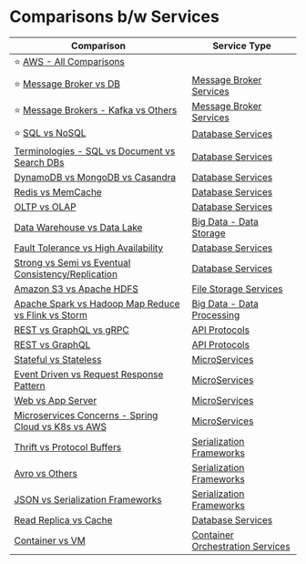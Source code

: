 # Comparisons b/w Services

| Comparison                                                                                                                | Service Type                                                          |
|---------------------------------------------------------------------------------------------------------------------------|-----------------------------------------------------------------------|
| :star: [AWS - All Comparisons](2_AWSServices/AWS-All-Comparisons.md)                                                      |                                                                       |
| :star: [Message Broker vs DB](4_MessageBrokersEDA/MessageBrokerVsDB.md)                                                   | [Message Broker Services](4_MessageBrokersEDA)                        |
| :star: [Message Brokers - Kafka vs Others](4_MessageBrokersEDA/KafkaVsRabbitMQVsSQSVsSNS.md)                              | [Message Broker Services](4_MessageBrokersEDA)                        |
| :star: [SQL vs NoSQL](3_DatabaseServices/SQLvsNoSQL.md)                                                                   | [Database Services](3_DatabaseServices)                               |
| [Terminologies - SQL vs Document vs Search DBs](3_DatabaseServices/TermsComparisons.md)                                   | [Database Services](3_DatabaseServices)                               |
| [DynamoDB vs MongoDB vs Casandra](3_DatabaseServices/DynamoDBVsMongoDBVsCasandra.md)                                      | [Database Services](3_DatabaseServices)                               |
| [Redis vs MemCache](3_DatabaseServices/8_InMemory-Databases/RedisVsMemcache.md)                                           | [Database Services](3_DatabaseServices)                               |
| [OLTP vs OLAP](3_DatabaseServices/OLTPvsOTAP.md)                                                                          | [Database Services](3_DatabaseServices)                               |
| [Data Warehouse vs Data Lake](6_BigDataServices/DataStorage/DataWarehousesVsLake.md)                                      | [Big Data - Data Storage](3_DatabaseServices)                         |
| [Fault Tolerance vs High Availability](7_PropertiesDistributedSystem/Reliability/FaultToleranceVsHighAvailability.md)     | [Database Services](3_DatabaseServices)                               |
| [Strong vs Semi vs Eventual Consistency/Replication](3_DatabaseServices/4_Consistency&Replication/Readme.md)              | [Database Services](3_DatabaseServices)                               |
| [Amazon S3 vs Apache HDFS](/11_FileStorageServicesHDFS/HDFSVsS3.md)                                                        | [File Storage Services](11_FileStorageServicesHDFS)                   |
| [Apache Spark vs Hadoop Map Reduce vs Flink vs Storm](6_BigDataServices/DataProcessing/SparkVsMapReduceVsFlinkVsStorm.md) | [Big Data - Data Processing](6_BigDataServices/DataProcessing/)       |
| [REST vs GraphQL vs gRPC](8_APIProtocols/Readme.md)                                                                       | [API Protocols](8_APIProtocols/Readme.md)                             |
| [REST vs GraphQL](8_APIProtocols/RESTvsGraphQL.md)                                                                        | [API Protocols](8_APIProtocols/Readme.md)                             |
| [Stateful vs Stateless](7_PropertiesDistributedSystem/StatefulVsStateless.md)                                             | [MicroServices](5_MicroServicesSOA)                                   |
| [Event Driven vs Request Response Pattern](4_MessageBrokersEDA/EventDrivenVsRequestResponsePattern.md)                    | [MicroServices](5_MicroServicesSOA)                                   |
| [Web vs App Server](7_PropertiesDistributedSystem/WebVsAppServer.md)                                                      | [MicroServices](5_MicroServicesSOA)                                   |
| [Microservices Concerns - Spring Cloud vs K8s vs AWS](5_MicroServicesSOA/SpringCloudVsK8sVsAWS.md)                        | [MicroServices](5_MicroServicesSOA)                                   |
| [Thrift vs Protocol Buffers](8_APIProtocols/SerializationFrameworks/ProtoBuffersVsThrift.md)                              | [Serialization Frameworks](8_APIProtocols/SerializationFrameworks)    |
| [Avro vs Others](8_APIProtocols/SerializationFrameworks/AvroVsOthers.md)                                                  | [Serialization Frameworks](8_APIProtocols/SerializationFrameworks)    |
| [JSON vs Serialization Frameworks](8_APIProtocols/DataInterchangeFormats/JSONVsSerializationFrameworks.md)                | [Serialization Frameworks](8_APIProtocols/SerializationFrameworks)    |
| [Read Replica vs Cache](3_DatabaseServices/3_ScalabilityTechniques/ReadReplicaVsCache.md)                                 | [Database Services](3_DatabaseServices)                               |
| [Container vs VM](9_Container&OrchestrationServices/ContainerVsVMs.md)                                                    | [Container Orchestration Services](9_Container&OrchestrationServices) |